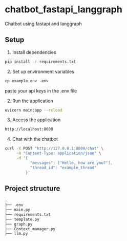 # chatbot_fastapi_langgraph
Chatbot using fastapi and langgraph

## Setup

1. Install dependencies
```bash
pip install -r requirements.txt
```

2. Set up environment variables
```bash
cp example.env .env
```
paste your api keys in the .env file

2. Run the application
```bash
uvicorn main:app --reload
```
3. Access the application
```bash
http://localhost:8000
```
4. Chat with the chatbot
```bash
curl -X POST "http://127.0.0.1:8000/chat" \
     -H "Content-Type: application/json" \
     -d '{
           "messages": ["Hello, how are you?"],
           "thread_id": "example_thread"
         }'
```
## Project structure

```bash
.
├── .env
├── main.py
├── requirements.txt
├── template.py
├── graph.py
├── Context_manager.py
├── llm.py
```